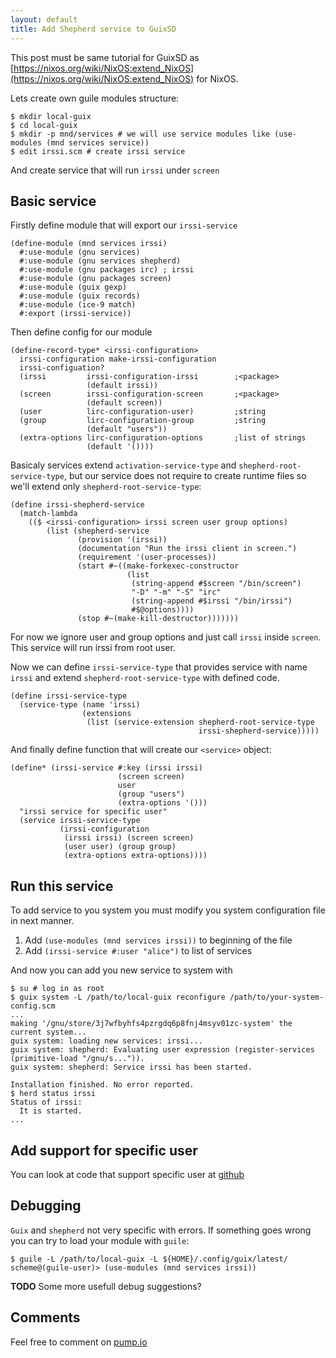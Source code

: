 ```yaml
---
layout: default
title: Add Shepherd service to GuixSD
---
```

This post must be same tutorial for GuixSD as [https://nixos.org/wiki/NixOS:extend_NixOS](https://nixos.org/wiki/NixOS:extend_NixOS) for NixOS.

Lets create own guile modules structure:

    $ mkdir local-guix
    $ cd local-guix
    $ mkdir -p mnd/services # we will use service modules like (use-modules (mnd services service))
    $ edit irssi.scm # create irssi service

And create service that will run `irssi` under `screen`

Basic service
-------------

Firstly define module that will export our `irssi-service`

    (define-module (mnd services irssi)
      #:use-module (gnu services)
      #:use-module (gnu services shepherd)
      #:use-module (gnu packages irc) ; irssi
      #:use-module (gnu packages screen)
      #:use-module (guix gexp)
      #:use-module (guix records)
      #:use-module (ice-9 match)
      #:export (irssi-service))

Then define config for our module

    (define-record-type* <irssi-configuration>
      irssi-configuration make-irssi-configuration
      irssi-configuation?
      (irssi         irssi-configuration-irssi        ;<package>
                     (default irssi))
      (screen        irssi-configuration-screen       ;<package>
                     (default screen))
      (user          lirc-configuration-user)         ;string
      (group         lirc-configuration-group         ;string
                     (default "users"))
      (extra-options lirc-configuration-options       ;list of strings
                     (default '())))

Basicaly services extend `activation-service-type` and `shepherd-root-service-type`, but our service does not require to create runtime files so we'll extend only `shepherd-root-service-type`:

    (define irssi-shepherd-service
      (match-lambda
        (($ <irssi-configuration> irssi screen user group options)
            (list (shepherd-service
                   (provision '(irssi))
                   (documentation "Run the irssi client in screen.")
                   (requirement '(user-processes))
                   (start #~((make-forkexec-constructor
                              (list 
                               (string-append #$screen "/bin/screen")
                               "-D" "-m" "-S" "irc"
                               (string-append #$irssi "/bin/irssi")
                               #$@options))))
                   (stop #~(make-kill-destructor)))))))

For now we ignore  user and group options and just call `irssi` inside `screen`. This service will run irssi from root user.

Now we can define `irssi-service-type` that provides service with name `irssi` and extend `shepherd-root-service-type` with defined code.

    (define irssi-service-type
      (service-type (name 'irssi)
                    (extensions
                     (list (service-extension shepherd-root-service-type
                                              irssi-shepherd-service)))))

And finally define function that will create our `<service>` object:

    (define* (irssi-service #:key (irssi irssi)
                            (screen screen)
                            user
                            (group "users")
                            (extra-options '()))
      "irssi service for specific user" 
      (service irssi-service-type
               (irssi-configuration
                (irssi irssi) (screen screen)
                (user user) (group group)
                (extra-options extra-options))))

Run this service
----------------

To add service to you system you must modify you system configuration file in next manner.

1. Add `(use-modules (mnd services irssi))` to beginning of the file
2. Add `(irssi-service #:user "alice")` to list of services

And now you can add you new service to system with 

    $ su # log in as root
    $ guix system -L /path/to/local-guix reconfigure /path/to/your-system-config.scm
    ...
    making '/gnu/store/3j7wfbyhfs4pzrgdq6p8fnj4msyv01zc-system' the current system...
    guix system: loading new services: irssi...
    guix system: shepherd: Evaluating user expression (register-services (primitive-load "/gnu/s...")).
    guix system: shepherd: Service irssi has been started.
    
    Installation finished. No error reported.
    $ herd status irssi
    Status of irssi:
      It is started.
    ...

Add support for specific user
-----------------------------

You can look at code that support specific user at [github](https://github.com/mnd/guix-mnd-pkgs/blob/master/mnd/services/irssi.scm)

Debugging
---------

`Guix` and `shepherd` not very specific with errors. If something goes wrong you can try to load your module with `guile`:

    $ guile -L /path/to/local-guix -L ${HOME}/.config/guix/latest/
    scheme@(guile-user)> (use-modules (mnd services irssi))

**TODO** Some more usefull debug suggestions?

Comments
--------

Feel free to comment on [pump.io](https://io.mndet.net/mnd/note/7AVuJTBjTY6YvJmikoXG_A)
